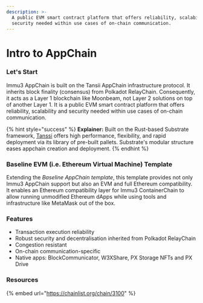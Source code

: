 ```yaml
---
description: >-
  A public EVM smart contract platform that offers reliability, scalability and
  security needed within use cases of on-chain communication.
---
```


# Intro to AppChain

### Let's Start

Immu3 AppChain is built on the Tansii AppChain infrastructure protocol. It inherits block finality (consensus) from Polkadot RelayChain. Consequently, it acts as a Layer 1 blockchain like Moonbeam, not Layer 2 solutions on top of another Layer 1. It is a public EVM smart contract platform that offers reliability, scalability and security needed within use cases of on-chain communication.&#x20;

{% hint style="success" %}
**Explainer:** Built on the Rust-based Substrate framework, [Tanssi](https://www.tanssi.network/) offers high performance, flexibility, and rapid deployment via its library of pre-built pallets. Substrate's modular structure eases appchain creation and deployment.
{% endhint %}

### Baseline EVM (i.e. Ethereum Virtual Machine) Template <a href="#baseline-evm-template" id="baseline-evm-template"></a>

Extending the _Baseline AppChain template_, this template provides not only Immu3 AppChain support but also an EVM and full Ethereum compatibility. It enables an Ethereum compatibility layer for Immu3 ContainerChain to allow running unmodified Ethereum dApps while using tools and infrastructure like MetaMask out of the box.

### Features

* Transaction execution reliability
* Robust security and decentralisation inherited from Polkadot RelayChain
* Congestion resistant
* On-chain communication-specific
* Native apps: BlockCommunicator, W3XShare, PX Storage NFTs and PX Drive

### Resources

{% embed url="https://chainlist.org/chain/3100" %}
